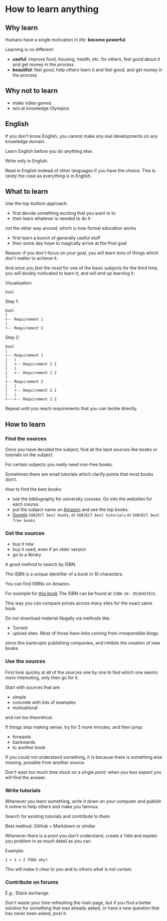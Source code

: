 # How to learn anything

## Why learn

Humans have a single motivation in life: **become powerful**.

Learning is no different:

- **useful**: improve food, housing, health, etc. for others, feel good about it and get money in the process
- **beautiful**: feel good, help others learn it and feel good, and get money in the process

## Why not to learn

- make video games
- win at knowledge Olympics

## English

If you don't know English, you cannot make any real developments on any knowledge domain.

Learn English before you do anything else.

Write only in English.

Read in English instead of other languages if you have the choice. This is rarely the case as everything is in English.

## What to learn

Use the top-bottom approach:

- first decide something exciting that you want to to
- then learn whatever is needed to do it

*not* the other way around, which is how formal education works

- first learn a bunch of generally useful stuff
- then some day hope to magically arrive at the final goal

Reason: if you don't focus on your goal, you will learn tons of things which don't matter to achieve it.

And once you *feel the need* for one of the basic subjects for the third time, you will doubly motivated to learn it, and will end up learning it.

Visualisation:

    Goal

Step 1:

    Goal
    |
    +-- Requirement 1
    |
    +-- Requirement 2

Step 2:

    Goal
    |
    +-- Requirement 1
    |   |
    |   +-- Requirement 1 1
    |   |
    |   +-- Requirement 1 2
    |
    +-- Requirement 2
    |   |
    |   +-- Requirement 2 1
    |   |
    +---+-- Requirement 2 2

Repeat until you reach requirements that you can tackle directly.

## How to learn

### Find the sources

Once you have decided the subject, find all the best sources like books or tutorials on the subject.

For certain subjects you really need non-free books.

Sometimes there are small tutorials which clarify points that most books don't.

How to find the best books:

- see the bibliography for university courses. Go into the websites for each course.
- put the subject name on [Amazon](http://www.amazon.com/) and see the top books.
- [Google](https://google.com) `SUBJECT best books`, or `SUBJECT best tutorials` or `SUBJECT best free books`.

### Get the sources

- buy it new
- buy it used, even if an older version
- go to a library

A good method to search by ISBN.

The ISBN is a unique identifier of a book in 10 characters.

You can find ISBNs on Amazon.

For example for [this book](http://www.amazon.com/Calculus-James-Stewart/dp/0538497815) The ISBN can be found at `ISBN-10: 0538497815`.

This way you can compare prices across many sites for the exact same book.

Do *not* download material illegally via methods like:

- Torrent
- upload sites. Most of those have links coming from irresponsible blogs.

since this bankrupts publishing companies, and inhibits the creation of new books.

### Use the sources

First look quickly at all of the sources one by one to find which one seems more interesting, only then go for it.

Start with sources that are:

- simple
- concrete with lots of examples
- motivational

and *not* too theoretical.

If things stop making sense, try for 5 more minutes, and then jump:

- forwards
- backwards
- to another book

If you could not understand something, it is because there is something else missing, possible from another source.

Don't wast too much time stuck on a single point: when you less expect you will find the answer.

### Write tutorials

Whenever you learn something, *write it down*  on your computer and publish it online to help others and make you famous.

Search for existing tutorials and contribute to them.

Best method: GitHub + Markdown or similar.

Whenever there is a point you don't understand, create a `TODO` and explain you problem in as much detail as you can.

Example:

    1 + 1 = 2 TODO why?

This will make it clear to you and to others what is not certain.

### Contribute on forums

E.g.: Stack exchange.

Don't waste your time refreshing the main page, but if you find a better solution for something that was already asked, or have a new question that has never been asked, post it.
